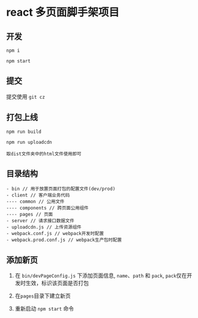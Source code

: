 # react 多页面脚手架项目

## 开发

```
npm i

npm start
```

## 提交

提交使用 `git cz`

## 打包上线

```
npm run build

npm run uploadcdn

取dist文件夹中的html文件使用即可
```

## 目录结构

```
- bin // 用于放置页面打包的配置文件(dev/prod)
- client // 客户端业务代码
---- common // 公用文件
---- components // 跨页面公用组件
---- pages // 页面
- server // 请求接口数据文件
- uploadcdn.js // 上传资源组件
- webpack.conf.js // webpack开发时配置
- webpack.prod.conf.js // webpack生产包时配置
```

## 添加新页

1. 在 `bin/devPageConfig.js` 下添加页面信息, `name`、`path` 和 `pack`, `pack`仅在开发时生效，标识该页面是否打包

2. 在`pages`目录下建立新页

3. 重新启动 `npm start` 命令
